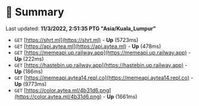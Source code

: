 # 📖 Summary
Last updated: **11/3/2022, 2:51:35 PTG "Asia/Kuala_Lumpur"**

- `GET` [https://shrt.ml](https://shrt.ml) - **Up** (5723ms)
- `GET` [https://api.aytea.ml](https://api.aytea.ml) - **Up** (478ms)
- `GET` [https://memeapi.up.railway.app](https://memeapi.up.railway.app) - **Up** (222ms)
- `GET` [https://hastebin.up.railway.app](https://hastebin.up.railway.app) - **Up** (186ms)
- `GET` [https://memeapi.aytea14.repl.co](https://memeapi.aytea14.repl.co) - **Up** (9773ms)
- `GET` [https://color.aytea.ml/4b31d6.png](https://color.aytea.ml/4b31d6.png) - **Up** (1661ms)
